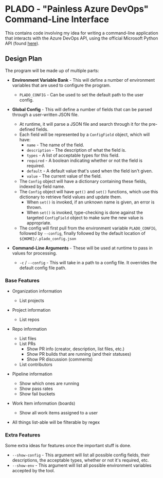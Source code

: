 # PLADO - "Painless Azure DevOps" Command-Line Interface

This contains code involving my idea for writing a command-line application that
interacts with the Azure DevOps API, using the official Microsoft Python API
(found [here](https://github.com/microsoft/azure-devops-python-api)).

## Design Plan

The program will be made up of multiple parts:

* **Environment Variable Bank** - This will define a number of environment
  variables that are used to configure the program.
    * `PLADO_CONFIG` - Can be used to set the default path to the user config.

* **Global Config** - This will define a number of fields that can be parsed
  through a user-written JSON file.
    * At runtime, it will parse a JSON file and search through it for the
      pre-defined fields.
    * Each field will be represented by a `ConfigField` object, which will have:
        * `name` - The name of the field.
        * `description` - The description of what the field is.
        * `types` - A list of acceptable types for this field.
        * `required` - A boolean indicating whether or not the field is required.
        * `default` - A default value that's used when the field isn't given.
        * `value` - The current value of the field.
    * The `Config` object will have a dictionary containing these fields,
      indexed by field name.
    * The `Config` object will have `get()` and `set()` functions, which use
      this dictionary to retrieve field values and update them.
        * When `set()` is invoked, if an unknown name is given, an error is
          thrown.
        * When `set()` is invoked, type-checking is done against the targeted
          `ConfigField` object to make sure the new value is appropriate.
    * The config will first pull from the environment variable `PLADO_CONFIG`,
      followed by `--config`, finally followed by the default location of
      `${HOME}/.plado_config.json`

* **Command-Line Arguments** - These will be used at runtime to pass in values
  for processing.
    * `-c` / `--config` - This will take in a path to a config file. It
      overrides the default config file path.

### Base Features

* Organization information
    * List projects
* Project information
    * List repos
* Repo information
    * List files
    * List PRs
        * Show PR info (creator, description, list files, etc.)
        * Show PR builds that are running (and their statuses)
        * Show PR discussion (comments)
    * List contributors
* Pipeline information
    * Show which ones are running
    * Show pass rates
    * Show fail buckets
* Work Item information (boards)
    * Show all work items assigned to a user

* All things list-able will be filterable by regex

### Extra Features

Some extra ideas for features once the important stuff is done.

* `--show-config` - This argument will list all possible config fields, their
  descriptions, the acceptable types, whether or not it's required, etc.
* `--show-env` - This argument will list all possible environment variables accepted
  by the tool.

